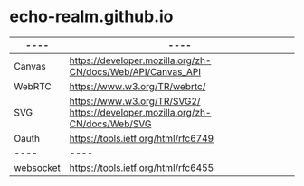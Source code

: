 # echo-realm.github.io

|  ----  |  ----  |
|  ----  |  ----  |
| Canvas | https://developer.mozilla.org/zh-CN/docs/Web/API/Canvas_API |
| WebRTC | https://www.w3.org/TR/webrtc/ |
| SVG | https://www.w3.org/TR/SVG2/ <br> https://developer.mozilla.org/zh-CN/docs/Web/SVG |
| Oauth | https://tools.ietf.org/html/rfc6749 |
|  ----  |  ----  |
| websocket | https://tools.ietf.org/html/rfc6455 |
